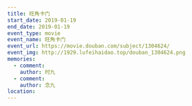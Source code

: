 ```yaml
---
title: 旺角卡门
start_date: 2019-01-19
end_date: 2019-01-19
event_type: movie
event_name: 旺角卡门
event_url: https://movie.douban.com/subject/1304624/
event_img: http://1929.lufeihaidao.top/douban_1304624.png
memories:
  - comment: 
    author: 时九
  - comment: 
    author: 念九
location: 
---
```


